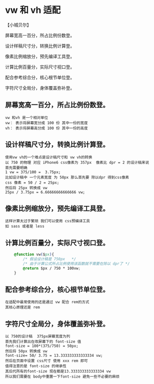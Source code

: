# vw 和 vh 适配

【小城贝尔】

屏幕宽高一百分，所占比例份数登。

设计样稿尺寸分，转换比例计算登。

像素比例缩放分，预先编译工具登。

计算比例百量分，实际尺寸视口登。

配合参考综合分，核心根节单位登。

字符尺寸全局分，身体覆盖弥补登。

## 屏幕宽高一百分，所占比例份数登。
    vw 和vh 是一个相对单位
    vw： 表示将屏幕宽分成 100 份 其中一份的宽度
    vh： 表示将屏幕高分成 100 份 其中一份的高度
## 设计样稿尺寸分，转换比例计算登。
    使用vw vh的一个难点是设计稿尺寸和 vw vh的转换
    以 750 的物理 对应 iPhone6 css像素为 357px  像素比 dpr = 2 的设计稿来说
    首先需要明确
    1 vw = 375/100 =  3.75px;
    比如设计稿中 一个元素宽度 为 50px 那么首先要 除以dpr 得到css像素
    css 像素 = 50 / 2 = 25px;
    然后将 25px 转换成 vw
    25px / 3.75px = 6.66666666666666 vw;
## 像素比例缩放分，预先编译工具登。
    这样计算太过于繁琐 我们可以使用 css预编译工具
    如 sass 或者是 less

## 计算比例百量分，实际尺寸视口登。
```css
    @function vw($px){
        /* 假设设计稿是 750px   */
        /* 由于计算公式所占比例使用该函数就不需要在除以 dpr了 */
        @return $px / 750 * 100vw;
    }
```
## 配合参考综合分，核心根节单位登。
    在适配中最常使用的还是通过 vw 配合 rem的方式
    其核心原理还是 rem
## 字符尺寸全局分，身体覆盖弥补登。
    以 750的设计稿  375px屏幕宽度为列
    首先我们计算出在改屏幕下的 font-size 值
    font-size = 100*(375/750) = 50px;
    然后将 50px 转换成 vw 
    font-size= 50/ 3.75 = 13.333333333333334 vw;
    然后在页面中设置 css尺寸 使用 xxx rem 即可
    值得注意的是 font-size 的继承性
    其后代所有的font-size 现在都是13.333333333333334 vw
    所以我们需要在 body中重置一下font-size 避免一些不必要的麻烦
